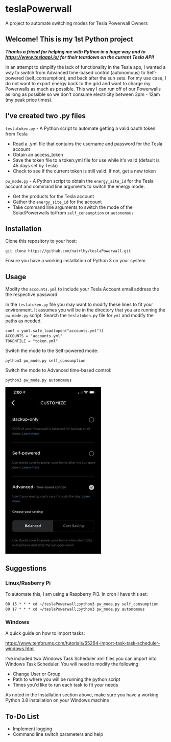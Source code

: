 # teslaPowerwall

A project to automate switching modes for Tesla Powerwall Owners

## Welcome! This is my 1st Python project

**_Thanks a friend for helping me with Python in a huge way and to <https://www.teslaapi.io/> for their teardown on the current Tesla API!_**

In an attempt to simplify the lack of functionality in the Tesla app, I wanted a way to switch from Advanced time-based control (autonomous) to Self-powered (self_consumption), and back after the sun sets. For my use case, I do not want to export energy back to the grid and want to charge my Powerwalls as much as possible. This way I can run off of our Powerwalls as long as possible so we don't consume electricity between 3pm - 12am (my peak price times).

## I've created two .py files

`teslatoken.py` - A Python script to automate getting a valid oauth token from Tesla

- Read a .yml file that contains the username and password for the Tesla account
- Obtain an access_token
- Save the token file to a token.yml file for use while it's valid (default is 45 days set by Tesla)
- Check to see if the current token is still valid. If not, get a new token
  
`pw_mode.py` - A Python script to obtain the `energy_site_id` for the Tesla account and command line arguments to switch the energy mode.

- Get the products for the Tesla account
- Gather the `energy_site_id` for the account
- Take command line arguments to switch the mode of the Solar/Powerwalls to/from `self_consumption` or `autonomous`

## Installation

Clone this repository to your host:

```text
git clone https://github.com/natrlhy/teslaPowerwall.git
```

Ensure you have a working installation of Python 3 on your system

## Usage

Modify the `accounts.yml` to include your Tesla Account email address the the respective password.

In the `teslatoken.py` file you may want to modify these lines to fit your environment. It assumes you will be in the directory that you are running the `pw_mode.py` script. Search the `teslatoken.py` file for `yml` and modify the paths as needed.

```text
conf = yaml.safe_load(open("accounts.yml"))
ACCOUNTS = "accounts.yml"
TOKENFILE = "token.yml"
```

Switch the mode to the Self-powered mode:

```text
python3 pw_mode.py self_consumption
```

Switch the mode to Advanced time-based control:

```text
python3 pw_mode.py autonomous
```

![Sample](images/tesla_app2.jpeg)

## Suggestions

### Linux/Rasberry Pi

To automate this, I am using a Raspberry Pi3. In cron I have this set:

```text
00 15 * * * cd ~/teslaPowerwall;python3 pw_mode.py self_consumption
00 17 * * * cd ~/teslaPowerwall;python3 pw_mode.py autonomous
```

### Windows

A quick guide on how to import tasks:

<https://www.tenforums.com/tutorials/65264-import-task-task-scheduler-windows.html>

I've included two Windows Task Scheduler xml files you can import into Windows Task Scheduler. You will need to modify the following:

- Change User or Group
- Path to where you will be running the python script
- Times you'd like to run each task to fit your needs

As noted in the Installation section above, make sure you have a working Python 3.8 installation on your Windows machine

## To-Do List

- Implement logging
- Command line switch parameters and help

